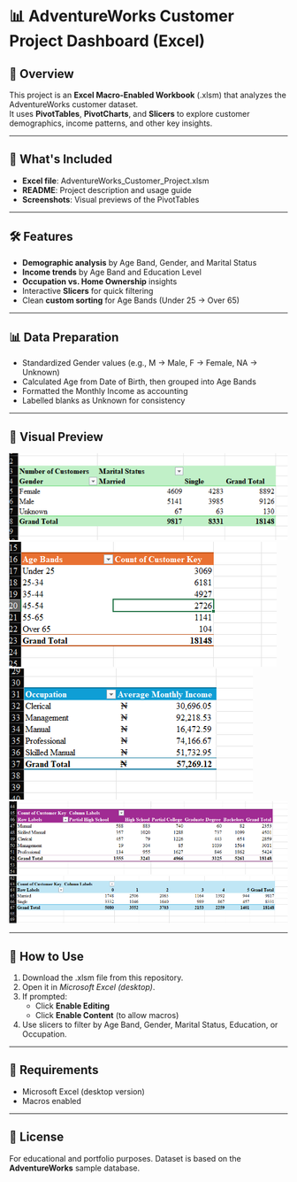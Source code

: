 # 📊 AdventureWorks Customer Project Dashboard (Excel)

## 📌 Overview
This project is an **Excel Macro‑Enabled Workbook** (.xlsm) that analyzes the AdventureWorks customer dataset.  
It uses **PivotTables**, **PivotCharts**, and **Slicers** to explore customer demographics, income patterns, and other key insights.

---

## 📂 What's Included
- **Excel file**: AdventureWorks_Customer_Project.xlsm
- **README**: Project description and usage guide
- **Screenshots**: Visual previews of the PivotTables

---

## 🛠 Features
- **Demographic analysis** by Age Band, Gender, and Marital Status
- **Income trends** by Age Band and Education Level
- **Occupation vs. Home Ownership** insights
- Interactive **Slicers** for quick filtering
- Clean **custom sorting** for Age Bands (Under 25 → Over 65)

---

## 📊 Data Preparation
- Standardized Gender values (e.g., M → Male, F → Female, NA → Unknown)
- Calculated Age from Date of Birth, then grouped into Age Bands
- Formatted the Monthly Income as accounting
- Labelled blanks as Unknown for consistency

---

## 📸 Visual Preview

![Gender vs Marital Status](screenshots/1.png)
![Age Distribution](screenshots/2.png)
![Monthly Average Income](screenshots/3.png)  
![Occupation vs Educational Level](screenshots/4.png)  
![Marital Status and Total Children](screenshots/5.png)  

---

## 🚀 How to Use
1. Download the .xlsm file from this repository.
2. Open it in *Microsoft Excel (desktop)*.
3. If prompted:
   - Click **Enable Editing**
   - Click **Enable Content** (to allow macros)
4. Use slicers to filter by Age Band, Gender, Marital Status, Education, or Occupation.

---

## 📌 Requirements
- Microsoft Excel (desktop version)
- Macros enabled

---

## 📜 License

For educational and portfolio purposes. Dataset is based on the **AdventureWorks** sample database.



